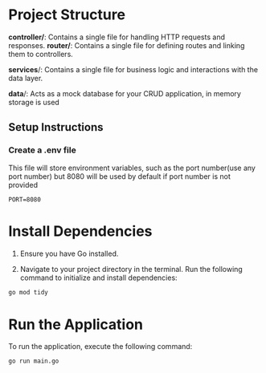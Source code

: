 # Project Structure
**controller/**: Contains a single file for handling HTTP requests and responses.
**router/**: Contains a single file for defining routes and linking them to controllers.

**services**/: Contains a single file for business logic and interactions with the data layer.

**data**/: Acts as a mock database for your CRUD application, in memory storage is used 

## Setup Instructions

### Create a .env file

This file will store environment variables, such as the port number(use any port number) but 8080 will be used by default if port number is not provided 

```env
PORT=8080
```

# Install Dependencies
1. Ensure you have Go installed.

2. Navigate to your project directory in the terminal.
Run the following command to initialize and install dependencies:
```bash
go mod tidy
```

# Run the Application
To run the application, execute the following command:
```bash
go run main.go
```

